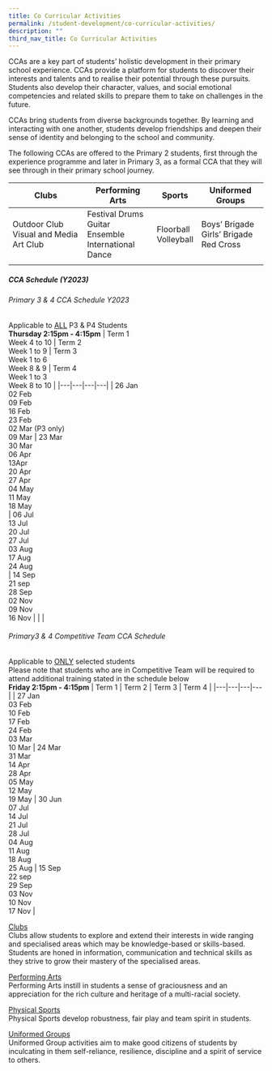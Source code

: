 ```yaml
---
title: Co Curricular Activities
permalink: /student-development/co-curricular-activities/
description: ""
third_nav_title: Co Curricular Activities
---
```

CCAs are a key part of students’ holistic development in their primary school experience. CCAs provide a platform for students to discover their interests and talents and to realise their potential through these pursuits. Students also develop their character, values, and social emotional competencies and related skills to prepare them to take on challenges in the future.

CCAs bring students from diverse backgrounds together. By learning and interacting with one another, students develop friendships and deepen their sense of identity and belonging to the school and community.
  
The following CCAs are offered to the Primary 2 students, first through the experience programme and later in Primary 3, as a formal CCA that they will see through in their primary school journey.

| Clubs | Performing Arts | Sports | Uniformed Groups |
|---|---|---|---|
| Outdoor Club<br>Visual and Media Art Club | Festival Drums<br>Guitar Ensemble<br>International Dance | Floorball<br>Volleyball | Boys’ Brigade<br>Girls’ Brigade<br>Red Cross |
| |

##### CCA Schedule (Y2023)
###### Primary 3 &amp; 4 CCA Schedule Y2023 
Applicable to <u>ALL</u> P3 &amp; P4 Students<br>
<b>Thursday 2:15pm - 4:15pm</b>
| Term 1<br>Week 4 to 10 | Term 2<br>Week 1 to 9 | Term 3<br>Week 1 to 6<br>Week 8 &amp; 9 | Term 4<br>Week 1 to 3<br>Week 8 to 10 |
|---|---|---|---|
| 26 Jan<br>02 Feb<br>09 Feb<br>16 Feb<br>23 Feb<br>02 Mar (P3 only)<br>09 Mar | 23 Mar<br>30 Mar<br>06 Apr<br>13Apr<br>20 Apr<br>27 Apr<br>04 May<br>11 May<br>18 May<br> | 06 Jul<br>13 Jul<br>20 Jul<br>27 Jul<br>03 Aug<br>17 Aug<br>24 Aug<br> | 14 Sep<br>21 sep<br>28 Sep<br>02 Nov<br>09 Nov<br>16 Nov |
| |

###### Primary3 &amp; 4 Competitive Team CCA Schedule
Applicable to <u>ONLY</u> selected students<br>
Please note that students who are in Competitive Team will be required to attend additional training stated in the schedule below<br>
<b>Friday 2:15pm - 4:15pm</b>
| Term 1 | Term 2 | Term 3 | Term 4 |
|---|---|---|---|
| 27 Jan<br>03 Feb<br>10 Feb<br>17 Feb<br>24 Feb<br>03 Mar<br>10 Mar | 24 Mar<br>31 Mar<br>14 Apr<br>28 Apr<br>05 May<br>12 May<br>19 May | 30 Jun<br>07 Jul<br>14 Jul<br>21 Jul<br>28 Jul<br>04 Aug<br>11 Aug<br>18 Aug<br>25 Aug | 15 Sep<br>22 sep<br>29 Sep<br>03 Nov<br>10 Nov<br>17 Nov |

[Clubs](https://moe-valourpri-staging.netlify.app/student-development/co-curricular-activities/clubs) <br>
Clubs allow students to explore and extend their interests in wide ranging and specialised areas which may be knowledge-based or skills-based. Students are honed in information, communication and technical skills as they strive to grow their mastery of the specialised areas.

[Performing Arts](https://moe-valourpri-staging.netlify.app/student-development/co-curricular-activities/performing-arts) <br>
Performing Arts instill in students a sense of graciousness and an appreciation for the rich culture and heritage of a multi-racial society.

[Physical Sports](https://moe-valourpri-staging.netlify.app/student-development/co-curricular-activities/physical-sports) <br>
Physical Sports develop robustness, fair play and team spirit in students.

[Uniformed Groups](https://moe-valourpri-staging.netlify.app/student-development/co-curricular-activities/uniformed-groups) <br>
Uniformed Group activities aim to make good citizens of students by inculcating in them self-reliance, resilience, discipline and a spirit of service to others.